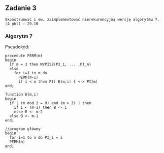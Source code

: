 ## Zadanie 3

`Skonstruować i ew. zaimplementować nierekurencyjną wersję algorytmu 7. (4 pkt) – 29.10`

### Algorytm 7

Pseudokod:

```
procedute PERM(m)
begin
  if m = 1 then WYPISZ(PI_1, ... ,PI_n)
  else
    for i=1 to m do
      PERM(m-1)
      if i < m then PI[ B(m,i) ] <-> PI[m]
end;

function B(m,i)
begin
  if ( (m mod 2 = 0) and (m > 2) ) then
    if i < (m-1) then B <- i
    else B <- m-2
  else B <- m-1
end;

//program główny
begin
  for i=1 to n do PI_i = i
  PERM(n)
end;
```
